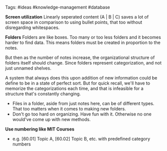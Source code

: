 Tags: #ideas #knowledge-management #database

**Screen utilization**
Linearly seperated content (A | B | C) saves a lot of screen space in comparison to using bullet points, that too without disregarding whitespaces.

**Folders**
Folders are like boxes. Too many or too less folders and it becomes harder to find data. This means folders must be created in proportion to the notes.

But then as the number of notes increase, the organizational structure of folders itself should change. Since folders represent categorization, and not just unnamed shelves.

A system that always does this upon addition of new information could be define to be in a state of perfect sort. But for quick recall, we'll have to memorize the categorizations each time, and that is infeasible for a structure that's constantly changing.

- Files in a folder, aside from just notes here, can be of different types. That too matters when it comes to making new folders.
- Don't go too hard on organizing. Have fun with it. Otherwise no one would've come up with new methods.

**Use numbering like MIT Courses**
- e.g. [60.01] Topic A, [60.02] Topic B, etc. with predefined category numbers
